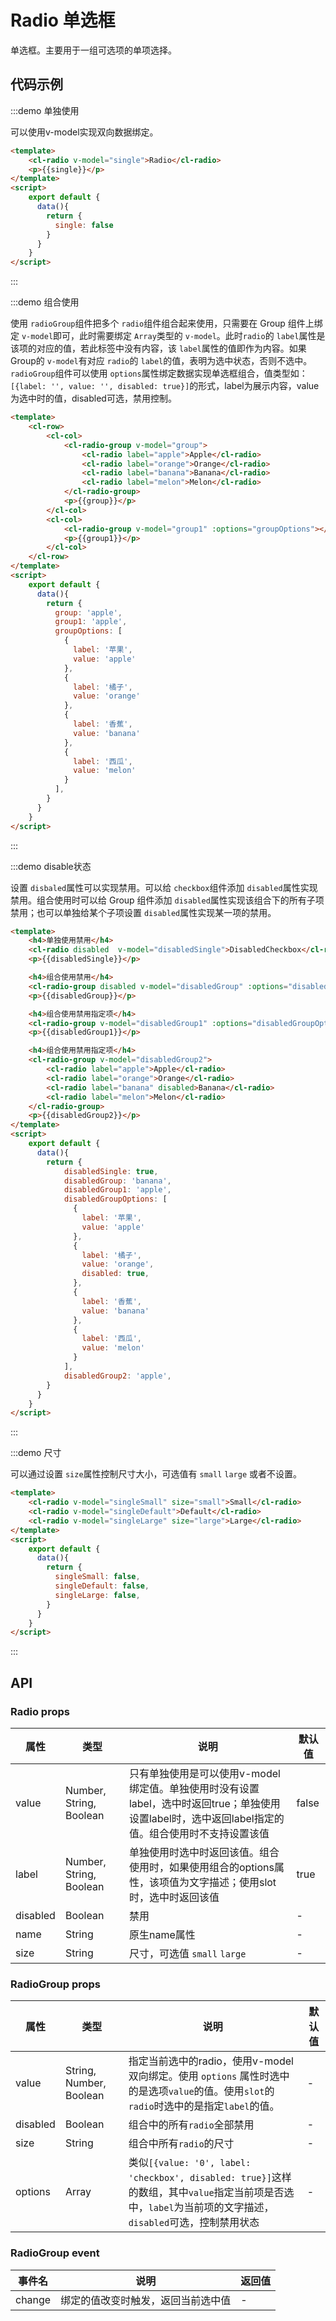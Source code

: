 # Radio 单选框

单选框。主要用于一组可选项的单项选择。

## 代码示例


:::demo 单独使用

可以使用v-model实现双向数据绑定。

```html
<template>
    <cl-radio v-model="single">Radio</cl-radio>
    <p>{{single}}</p>
</template>
<script>
    export default {
      data(){
        return {
          single: false
        }
      }
    }
</script>

```

:::


:::demo 组合使用

使用 `radioGroup`组件把多个 `radio`组件组合起来使用，只需要在 Group 组件上绑定 `v-model`即可，此时需要绑定 `Array`类型的 `v-model`。此时`radio`的 `label`属性是该项的对应的值，若此标签中没有内容，该 `label`属性的值即作为内容。如果 Group的 `v-model`有对应 `radio`的 `label`的值，表明为选中状态，否则不选中。`radioGroup`组件可以使用 `options`属性绑定数据实现单选框组合，值类型如：`[{label: '', value: '', disabled: true}]`的形式，label为展示内容，value为选中时的值，disabled可选，禁用控制。

```html
<template>
    <cl-row>
        <cl-col>
            <cl-radio-group v-model="group">
                <cl-radio label="apple">Apple</cl-radio>
                <cl-radio label="orange">Orange</cl-radio>
                <cl-radio label="banana">Banana</cl-radio>
                <cl-radio label="melon">Melon</cl-radio>
            </cl-radio-group>
            <p>{{group}}</p>
        </cl-col>
        <cl-col>
            <cl-radio-group v-model="group1" :options="groupOptions"></cl-radio-group>
            <p>{{group1}}</p>
        </cl-col>
    </cl-row>
</template>
<script>
    export default {
      data(){
        return {
          group: 'apple',
          group1: 'apple',
          groupOptions: [
            {
              label: '苹果',
              value: 'apple'
            },
            {
              label: '橘子',
              value: 'orange'
            },
            {
              label: '香蕉',
              value: 'banana'
            },
            {
              label: '西瓜',
              value: 'melon'
            }
          ],
        }
      }
    }
</script>

```

:::


:::demo disable状态

设置 `disbaled`属性可以实现禁用。可以给 `checkbox`组件添加 `disabled`属性实现禁用。组合使用时可以给 Group 组件添加 `disabled`属性实现该组合下的所有子项禁用；也可以单独给某个子项设置 `disabled`属性实现某一项的禁用。

```html
<template>
    <h4>单独使用禁用</h4>
    <cl-radio disabled  v-model="disabledSingle">DisabledCheckbox</cl-radio>
    <p>{{disabledSingle}}</p>

    <h4>组合使用禁用</h4>
    <cl-radio-group disabled v-model="disabledGroup" :options="disabledGroupOptions"></cl-radio-group>
    <p>{{disabledGroup}}</p>

    <h4>组合使用禁用指定项</h4>
    <cl-radio-group v-model="disabledGroup1" :options="disabledGroupOptions"></cl-radio-group>
    <p>{{disabledGroup1}}</p>

    <h4>组合使用禁用指定项</h4>
    <cl-radio-group v-model="disabledGroup2">
        <cl-radio label="apple">Apple</cl-radio>
        <cl-radio label="orange">Orange</cl-radio>
        <cl-radio label="banana" disabled>Banana</cl-radio>
        <cl-radio label="melon">Melon</cl-radio>
    </cl-radio-group>
    <p>{{disabledGroup2}}</p>
</template>
<script>
    export default {
      data(){
        return {
            disabledSingle: true,
            disabledGroup: 'banana',
            disabledGroup1: 'apple',
            disabledGroupOptions: [
              {
                label: '苹果',
                value: 'apple'
              },
              {
                label: '橘子',
                value: 'orange',
                disabled: true,
              },
              {
                label: '香蕉',
                value: 'banana'
              },
              {
                label: '西瓜',
                value: 'melon'
              }
            ],
            disabledGroup2: 'apple',  
        }
      }
    }
</script>

```

:::


:::demo 尺寸

可以通过设置 `size`属性控制尺寸大小，可选值有 `small` `large` 或者不设置。

```html
<template>
    <cl-radio v-model="singleSmall" size="small">Small</cl-radio>
    <cl-radio v-model="singleDefault">Default</cl-radio>
    <cl-radio v-model="singleLarge" size="large">Large</cl-radio>
</template>
<script>
    export default {
      data(){
        return {
          singleSmall: false,
          singleDefault: false,
          singleLarge: false,
        }
      }
    }
</script>

```

:::



## API

### Radio props

| 属性 | 类型 | 说明 | 默认值 |
| ---- | ---- | ---- | ---- |
| value | Number, String, Boolean | 只有单独使用是可以使用v-model绑定值。单独使用时没有设置label，选中时返回true；单独使用设置label时，选中返回label指定的值。组合使用时不支持设置该值 | false |
| label | Number, String, Boolean | 单独使用时选中时返回该值。组合使用时，如果使用组合的options属性，该项值为文字描述；使用slot时，选中时返回该值 | true |
| disabled | Boolean | 禁用 | - |
| name | String | 原生name属性 | - |
| size | String | 尺寸，可选值 `small` `large` | - |


### RadioGroup props

| 属性 | 类型 | 说明 | 默认值 |
| ---- | ---- | ---- | ---- |
| value | String, Number, Boolean | 指定当前选中的radio，使用v-model双向绑定。使用 `options` 属性时选中的是选项`value`的值。使用`slot`的`radio`时选中的是指定`label`的值。 | - |
| disabled | Boolean | 组合中的所有`radio`全部禁用 | - |
| size | String | 组合中所有`radio`的尺寸 | - |
| options | Array | 类似`[{value: '0', label: 'checkbox', disabled: true}]`这样的数组，其中`value`指定当前项是否选中，`label`为当前项的文字描述，`disabled`可选，控制禁用状态 | - |


### RadioGroup event

| 事件名 | 说明 | 返回值 |
| ---- | ---- | ---- |
| change | 绑定的值改变时触发，返回当前选中值 | - |


